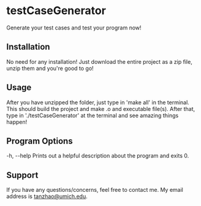 testCaseGenerator
=================

Generate your test cases and test your program now!

Installation
-------------
No need for any installation! Just download the entire project as a zip file,
unzip them and you're good to go!

Usage
-----
After you have unzipped the folder, just type in 'make all' in the terminal.
This should build the project and make .o and executable file(s). After that,
type in './testCaseGenerator' at the terminal and see amazing things happen!

Program Options
---------------
-h, --help
Prints out a helpful description about the program and exits 0.

Support
------
If you have any questions/concerns, feel free to contact me. My email address is 
tanzhao@umich.edu.
